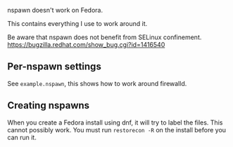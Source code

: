 
nspawn doesn't work on Fedora.

This contains everything I use to work around it.

Be aware that nspawn does not benefit from SELinux confinement.
https://bugzilla.redhat.com/show_bug.cgi?id=1416540

## Per-nspawn settings

See `example.nspawn`, this shows how to work around firewalld.

## Creating nspawns

When you create a Fedora install using dnf, it will try to label the files.
This cannot possibly work.
You must run `restorecon -R` on the install before you can run it.

